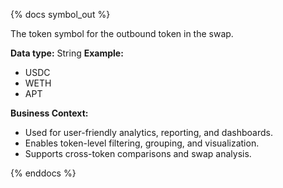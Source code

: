 {% docs symbol_out %}

The token symbol for the outbound token in the swap.

**Data type:** String
**Example:**
- USDC
- WETH
- APT

**Business Context:**
- Used for user-friendly analytics, reporting, and dashboards.
- Enables token-level filtering, grouping, and visualization.
- Supports cross-token comparisons and swap analysis.

{% enddocs %}